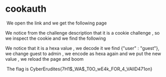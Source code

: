 # cookauth

<img src="">
We open the link and we get the following page 
<img src="">

We notice from the challenge description that it is a cookie challenge , so we inspect the cookie and we find the following
<img src="">

We notice that it is a hexa value , we decode it we find {"user" : "guest"}, we change guest to admin , we encode as hexa again and we put the new value , we reload the page and boom

<img src="">
The flag is CyberErudites{7H1$_WA$_T0O_wE4k_FOR_4_VAlID471on}
